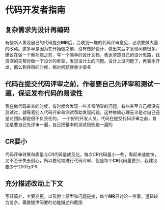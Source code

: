 # 代码开发者指南

## 复杂需求先设计再编码

有些新人发现自己的代码提交**MR**后，会收到一堆的代码评审意见，必须要做大量的改动。这多半是因为在开始做之前，没有做好设计，做出来后才发现问题很多。 建议在做一个新功能之前，写一个简单的设计文档，表达清楚自己的设计思路，找资深的先帮你做一下设计的审查，发现设计上的问题。设计上没问题了，再着手开发，那么到评审的时候，相对问题就会少很多

## 代码在提交代码评审之前，作者要自己先评审和测试一遍，保证发布代码的易读性

我在做代码审查的时候，有时候会发现一些非常明显的问题，有些甚至自己都没有测试过，就等着别人代码评审和测试帮助发现问题。这种依赖心理无论是对自己还是对团队都是很不负责任的。 一个好的开发人员，代码在提交代码评审之前，肯定是要自己先评审一遍，自己把基本的测试用例跑一遍的

## CR要小

 代码评审效果和质量与CR代码量成反比，每次CR代码量小一些，看起来速度快，又不至于失去耐心，所以要经常进行代码评审，但是每个**CR**代码量要少，我建议要少于200行/PR

## 充分描述改动上下文

写好简介，主要变更，以及附上原型和问题链接，每个**MR**只讨论一件事，逻辑较为复杂，需要提供简要的功能描述和截图
